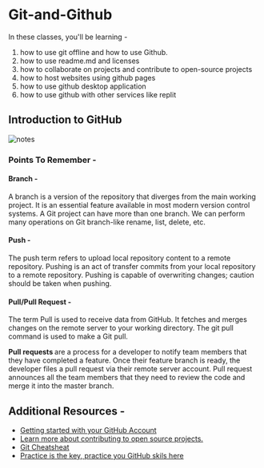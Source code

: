 # Git-and-Github

In these classes, you'll be learning -
1. how to use git offline and how to use Github.
2. how to use readme.md and licenses
3. how to collaborate on projects and contribute to open-source projects
4. how to host websites using github pages
5. how to use github desktop application
6. how to use github with other services like replit

## Introduction to GitHub

![notes](https://github.com/TaufeeqRiyaz/Git-and-Github-BSc-RVU/blob/44640290359cf358ac636cb0e4f3fcd1a2ec0950/notes.jpg)

### Points To Remember - 
#### Branch -
A branch is a version of the repository that diverges from the main working project. It is an essential feature available in most modern version control systems. A Git project can have more than one branch. We can perform many operations on Git branch-like rename, list, delete, etc.

#### Push -
The push term refers to upload local repository content to a remote repository. Pushing is an act of transfer commits from your local repository to a remote repository. Pushing is capable of overwriting changes; caution should be taken when pushing.

#### Pull/Pull Request -
The term Pull is used to receive data from GitHub. It fetches and merges changes on the remote server to your working directory. The git pull command is used to make a Git pull.

<b> Pull requests </b> are a process for a developer to notify team members that they have completed a feature. Once their feature branch is ready, the developer files a pull request via their remote server account. Pull request announces all the team members that they need to review the code and merge it into the master branch.

## Additional Resources -
- [Getting started with your GitHub Account](https://docs.github.com/en/get-started/onboarding/getting-started-with-your-github-account)
- [Learn more about contributing to open source projects.](https://opensource.guide/how-to-contribute/#how-to-submit-a-contribution)
- [Git Cheatsheat](https://training.github.com/downloads/github-git-cheat-sheet/)
- [Practice is the key, practice you GitHub skils here](https://lab.github.com/)
